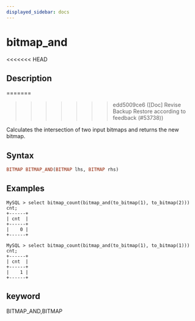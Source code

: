 ```yaml
---
displayed_sidebar: docs
---
```


# bitmap_and

<<<<<<< HEAD
## Description
=======

>>>>>>> edd5009ce6 ([Doc] Revise Backup Restore according to feedback (#53738))

Calculates the intersection of two input bitmaps and returns the new bitmap.

## Syntax

```Haskell
BITMAP BITMAP_AND(BITMAP lhs, BITMAP rhs)
```

## Examples

```plain text
MySQL > select bitmap_count(bitmap_and(to_bitmap(1), to_bitmap(2))) cnt;
+------+
| cnt  |
+------+
|    0 |
+------+

MySQL > select bitmap_count(bitmap_and(to_bitmap(1), to_bitmap(1))) cnt;
+------+
| cnt  |
+------+
|    1 |
+------+
```

## keyword

BITMAP_AND,BITMAP
